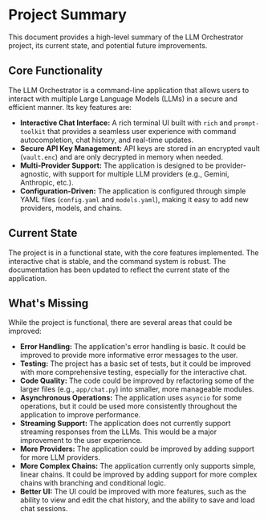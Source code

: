 # Project Summary

This document provides a high-level summary of the LLM Orchestrator project, its current state, and potential future improvements.

## Core Functionality

The LLM Orchestrator is a command-line application that allows users to interact with multiple Large Language Models (LLMs) in a secure and efficient manner. Its key features are:

-   **Interactive Chat Interface:** A rich terminal UI built with `rich` and `prompt-toolkit` that provides a seamless user experience with command autocompletion, chat history, and real-time updates.
-   **Secure API Key Management:** API keys are stored in an encrypted vault (`vault.enc`) and are only decrypted in memory when needed.
-   **Multi-Provider Support:** The application is designed to be provider-agnostic, with support for multiple LLM providers (e.g., Gemini, Anthropic, etc.).
-   **Configuration-Driven:** The application is configured through simple YAML files (`config.yaml` and `models.yaml`), making it easy to add new providers, models, and chains.

## Current State

The project is in a functional state, with the core features implemented. The interactive chat is stable, and the command system is robust. The documentation has been updated to reflect the current state of the application.

## What's Missing

While the project is functional, there are several areas that could be improved:

-   **Error Handling:** The application's error handling is basic. It could be improved to provide more informative error messages to the user.
-   **Testing:** The project has a basic set of tests, but it could be improved with more comprehensive testing, especially for the interactive chat.
-   **Code Quality:** The code could be improved by refactoring some of the larger files (e.g., `app/chat.py`) into smaller, more manageable modules.
-   **Asynchronous Operations:** The application uses `asyncio` for some operations, but it could be used more consistently throughout the application to improve performance.
-   **Streaming Support:** The application does not currently support streaming responses from the LLMs. This would be a major improvement to the user experience.
-   **More Providers:** The application could be improved by adding support for more LLM providers.
-   **More Complex Chains:** The application currently only supports simple, linear chains. It could be improved by adding support for more complex chains with branching and conditional logic.
-   **Better UI:** The UI could be improved with more features, such as the ability to view and edit the chat history, and the ability to save and load chat sessions.
